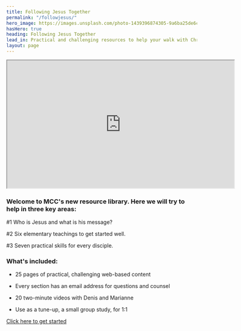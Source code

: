 ```yaml
---
title: Following Jesus Together
permalink: "/followjesus/"
hero_image: https://images.unsplash.com/photo-1439396874305-9a6ba25de6c6?ixid=MnwxMjA3fDB8MHxwaG90by1wYWdlfHx8fGVufDB8fHx8&ixlib=rb-1.2.1&auto=format&fit=crop&w=1780&q=80
hasHero: true
heading: Following Jesus Together
lead_in: Practical and challenging resources to help your walk with Christ.
layout: page
---
```


<iframe width="600" height="338" allowfullscreen  src="https://www.youtube.com/embed/LiVZoXjTIFY?autoplay=0&fs=1&iv_load_policy=3&showinfo=0&rel=0&cc_load_policy=0&start=0&end=0">
</iframe>

### Welcome to MCC's new resource library. Here we will try to help in three key areas:

#1 Who is Jesus and what is his message?

#2 Six elementary teachings to get started well.

#3 Seven practical skills for every disciple.

### What's included:

- 25 pages of practical, challenging web-based content

- Every section has an email address for questions and counsel

- 20 two-minute videos with Denis and Marianne

- Use as a tune-up, a small group study, for 1:1

<a href="https://docs.google.com/document/d/17cntNQUV1fhIJrxlSNeoEjmkyX7B3F5lZUQqlawzSao/edit?pli=1" target="_blank" class="btn btn--primary">Click here to get started</a>
